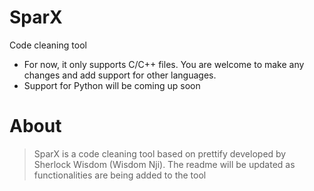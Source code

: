 # SparX
Code cleaning tool

- For now, it only supports C/C++ files. You are welcome to make any changes and add support for other languages.
- Support for Python will be coming up soon
# About
> SparX is a code cleaning tool based on prettify developed by Sherlock Wisdom (Wisdom Nji).
The readme will be updated as functionalities are being added to the tool




